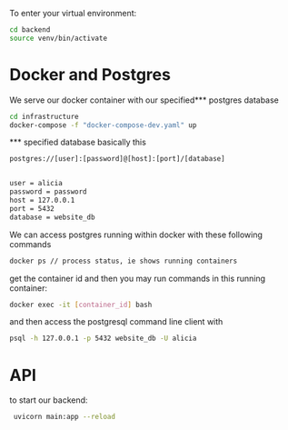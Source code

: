 To enter your virtual environment:
```bash
cd backend
source venv/bin/activate
```

# Docker and Postgres

We serve our docker container with our specified*** postgres database
```bash
cd infrastructure
docker-compose -f "docker-compose-dev.yaml" up
```
*** specified database basically this
```bash
postgres://[user]:[password]@[host]:[port]/[database]


user = alicia
password = password
host = 127.0.0.1
port = 5432
database = website_db
```


We can access postgres running within docker with these following commands
```bash
docker ps // process status, ie shows running containers
```
get the container id and then you may run commands in this running container:
```bash
docker exec -it [container_id] bash
```
and then access the postgresql command line client with
```bash
psql -h 127.0.0.1 -p 5432 website_db -U alicia
```

# API
to start our backend:
```bash
 uvicorn main:app --reload
```